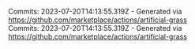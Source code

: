 Commits: 2023-07-20T14:13:55.319Z - Generated via https://github.com/marketplace/actions/artificial-grass
<br>
Commits: 2023-07-20T14:13:55.319Z - Generated via https://github.com/marketplace/actions/artificial-grass
<br>
